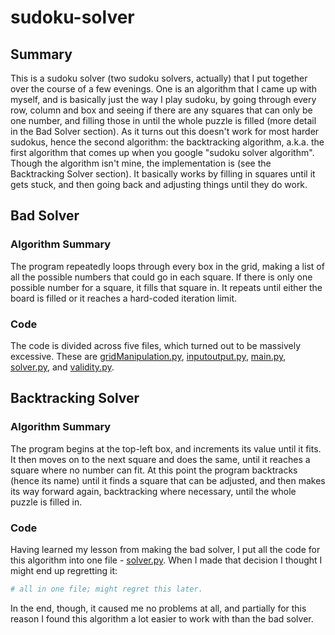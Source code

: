# sudoku-solver

## Summary
This is a sudoku solver (two sudoku solvers, actually) that I put together over the course of a few evenings. One is an algorithm that I came up with myself, and is basically just the way I play sudoku, by going through every row, column and box and seeing if there are any squares that can only be one number, and filling those in until the whole puzzle is filled (more detail in the Bad Solver section). As it turns out this doesn't work for most harder sudokus, hence the second algorithm: the backtracking algorithm, a.k.a. the first algorithm that comes up when you google "sudoku solver algorithm". Though the algorithm isn't mine, the implementation is (see the Backtracking Solver section). It basically works by filling in squares until it gets stuck, and then going back and adjusting things until they do work.

## Bad Solver
### Algorithm Summary
The program repeatedly loops through every box in the grid, making a list of all the possible numbers that could go in each square. If there is only one possible number for a square, it fills that square in. It repeats until either the board is filled or it reaches a hard-coded iteration limit.
### Code
The code is divided across five files, which turned out to be massively excessive. These are [gridManipulation.py](bad-solver/gridManipulation.py), [inputoutput.py](bad-solver/inputoutput.py), [main.py](bad-solver/main.py), [solver.py](bad-solver/solver.py), and [validity.py](bad-solver/validity.py).

## Backtracking Solver
### Algorithm Summary
The program begins at the top-left box, and increments its value until it fits. It then moves on to the next square and does the same, until it reaches a square where no number can fit. At this point the program backtracks (hence its name) until it finds a square that can be adjusted, and then makes its way forward again, backtracking where necessary, until the whole puzzle is filled in.
### Code
Having learned my lesson from making the bad solver, I put all the code for this algorithm into one file - [solver.py](backtracking-solver/solver.py). When I made that decision I thought I might end up regretting it:

```python
# all in one file; might regret this later.
```

In the end, though, it caused me no problems at all, and partially for this reason I found this algorithm a lot easier to work with than the bad solver.
